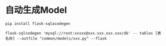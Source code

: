# 自动生成Model

`pip install flask-sqlacodegen`

```
flask-sqlcodegen 'mysql://root:xxxxx@xxx.xxx.xxx.xxx/db' -- tables [表名称] --outfile "common/models/xxx.py" --flask
```
